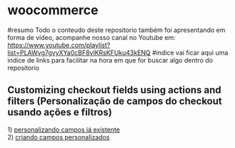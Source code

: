 # woocommerce

#resumo
Todo o conteudo deste repositorio também foi apresentando em forma de vídeo, acompanhe nosso canal no Youtube em:
https://www.youtube.com/playlist?list=PLAWvg7gvyXYa0cBF8vlKRsKFUku43kENQ
#indice
vai ficar aqui uma indice de links para facilitar na hora em que for buscar algo dentro do repositorio
<h2>Customizing checkout fields using actions and filters (Personalização de campos do checkout usando ações e filtros)</h2>
1) <a href="woocommerce/Customizing-checkout/customizing_checkout_fields_using_filters.php">personalizando campos já existente</a><br>
2) <a href="woocommerce/Customizing-checkout/creating _fields.php">criando campos personalizados</a>

